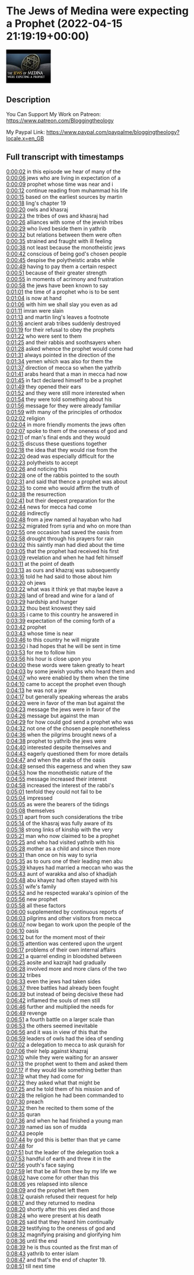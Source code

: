 # The Jews of Medina were expecting a Prophet (2022-04-15 21:19:19+00:00)

![alt The Jews of Medina were expecting a Prophet](Z4pm2fSYhCI.jpg "The Jews of Medina were expecting a Prophet")

## Description

You Can Support My Work on Patreon:
https://www.patreon.com/Bloggingtheology

My Paypal Link: 
https://www.paypal.com/paypalme/bloggingtheology?locale.x=en_GB



## Full transcript with timestamps

[0:00:02](https://youtu.be/Z4pm2fSYhCI?t=2) in this episode we hear of many of the  
[0:00:06](https://youtu.be/Z4pm2fSYhCI?t=6) jews who are living in expectation of a  
[0:00:09](https://youtu.be/Z4pm2fSYhCI?t=9) prophet whose time was near and i  
[0:00:12](https://youtu.be/Z4pm2fSYhCI?t=12) continue reading from muhammad his life  
[0:00:15](https://youtu.be/Z4pm2fSYhCI?t=15) based on the earliest sources by martin  
[0:00:18](https://youtu.be/Z4pm2fSYhCI?t=18) ling's chapter 19  
[0:00:20](https://youtu.be/Z4pm2fSYhCI?t=20) owls and khasraj  
[0:00:23](https://youtu.be/Z4pm2fSYhCI?t=23) the tribes of ows and khasraj had  
[0:00:26](https://youtu.be/Z4pm2fSYhCI?t=26) alliances with some of the jewish tribes  
[0:00:29](https://youtu.be/Z4pm2fSYhCI?t=29) who lived beside them in yathrib  
[0:00:32](https://youtu.be/Z4pm2fSYhCI?t=32) but relations between them were often  
[0:00:35](https://youtu.be/Z4pm2fSYhCI?t=35) strained and fraught with ill feeling  
[0:00:38](https://youtu.be/Z4pm2fSYhCI?t=38) not least because the monotheistic jews  
[0:00:42](https://youtu.be/Z4pm2fSYhCI?t=42) conscious of being god's chosen people  
[0:00:45](https://youtu.be/Z4pm2fSYhCI?t=45) despise the polytheistic arabs while  
[0:00:49](https://youtu.be/Z4pm2fSYhCI?t=49) having to pay them a certain respect  
[0:00:51](https://youtu.be/Z4pm2fSYhCI?t=51) because of their greater strength  
[0:00:55](https://youtu.be/Z4pm2fSYhCI?t=55) in moments of acrimony and frustration  
[0:00:58](https://youtu.be/Z4pm2fSYhCI?t=58) the jews have been known to say  
[0:01:01](https://youtu.be/Z4pm2fSYhCI?t=61) the time of a prophet who is to be sent  
[0:01:04](https://youtu.be/Z4pm2fSYhCI?t=64) is now at hand  
[0:01:06](https://youtu.be/Z4pm2fSYhCI?t=66) with him we shall slay you even as ad  
[0:01:11](https://youtu.be/Z4pm2fSYhCI?t=71) imran were slain  
[0:01:13](https://youtu.be/Z4pm2fSYhCI?t=73) and martin ling's leaves a footnote  
[0:01:16](https://youtu.be/Z4pm2fSYhCI?t=76) ancient arab tribes suddenly destroyed  
[0:01:19](https://youtu.be/Z4pm2fSYhCI?t=79) for their refusal to obey the prophets  
[0:01:22](https://youtu.be/Z4pm2fSYhCI?t=82) who were sent to them  
[0:01:25](https://youtu.be/Z4pm2fSYhCI?t=85) and their rabbis and soothsayers when  
[0:01:28](https://youtu.be/Z4pm2fSYhCI?t=88) asked whence the prophet would come had  
[0:01:31](https://youtu.be/Z4pm2fSYhCI?t=91) always pointed in the direction of the  
[0:01:34](https://youtu.be/Z4pm2fSYhCI?t=94) yemen which was also for them the  
[0:01:37](https://youtu.be/Z4pm2fSYhCI?t=97) direction of mecca so when the yathrib  
[0:01:41](https://youtu.be/Z4pm2fSYhCI?t=101) arabs heard that a man in mecca had now  
[0:01:45](https://youtu.be/Z4pm2fSYhCI?t=105) in fact declared himself to be a prophet  
[0:01:49](https://youtu.be/Z4pm2fSYhCI?t=109) they opened their ears  
[0:01:52](https://youtu.be/Z4pm2fSYhCI?t=112) and they were still more interested when  
[0:01:54](https://youtu.be/Z4pm2fSYhCI?t=114) they were told something about his  
[0:01:56](https://youtu.be/Z4pm2fSYhCI?t=116) message for they were already familiar  
[0:01:59](https://youtu.be/Z4pm2fSYhCI?t=119) with many of the principles of orthodox  
[0:02:02](https://youtu.be/Z4pm2fSYhCI?t=122) religion  
[0:02:04](https://youtu.be/Z4pm2fSYhCI?t=124) in more friendly moments the jews often  
[0:02:07](https://youtu.be/Z4pm2fSYhCI?t=127) spoke to them of the oneness of god and  
[0:02:11](https://youtu.be/Z4pm2fSYhCI?t=131) of man's final ends and they would  
[0:02:15](https://youtu.be/Z4pm2fSYhCI?t=135) discuss these questions together  
[0:02:18](https://youtu.be/Z4pm2fSYhCI?t=138) the idea that they would rise from the  
[0:02:20](https://youtu.be/Z4pm2fSYhCI?t=140) dead was especially difficult for the  
[0:02:23](https://youtu.be/Z4pm2fSYhCI?t=143) polytheists to accept  
[0:02:26](https://youtu.be/Z4pm2fSYhCI?t=146) and noticing this  
[0:02:28](https://youtu.be/Z4pm2fSYhCI?t=148) one of the rabbis pointed to the south  
[0:02:31](https://youtu.be/Z4pm2fSYhCI?t=151) and said that thence a prophet was about  
[0:02:35](https://youtu.be/Z4pm2fSYhCI?t=155) to come who would affirm the truth of  
[0:02:38](https://youtu.be/Z4pm2fSYhCI?t=158) the resurrection  
[0:02:41](https://youtu.be/Z4pm2fSYhCI?t=161) but their deepest preparation for the  
[0:02:44](https://youtu.be/Z4pm2fSYhCI?t=164) news for mecca had come  
[0:02:46](https://youtu.be/Z4pm2fSYhCI?t=166) indirectly  
[0:02:48](https://youtu.be/Z4pm2fSYhCI?t=168) from a jew named al hayaban who had  
[0:02:52](https://youtu.be/Z4pm2fSYhCI?t=172) migrated from syria and who on more than  
[0:02:55](https://youtu.be/Z4pm2fSYhCI?t=175) one occasion had saved the oasis from  
[0:02:58](https://youtu.be/Z4pm2fSYhCI?t=178) drought through his prayers for rain  
[0:03:02](https://youtu.be/Z4pm2fSYhCI?t=182) this saintly man had died about the time  
[0:03:05](https://youtu.be/Z4pm2fSYhCI?t=185) that the prophet had received his first  
[0:03:09](https://youtu.be/Z4pm2fSYhCI?t=189) revelation and when he had felt himself  
[0:03:11](https://youtu.be/Z4pm2fSYhCI?t=191) at the point of death  
[0:03:13](https://youtu.be/Z4pm2fSYhCI?t=193) as ours and khazraj was subsequently  
[0:03:16](https://youtu.be/Z4pm2fSYhCI?t=196) told he had said to those about him  
[0:03:20](https://youtu.be/Z4pm2fSYhCI?t=200) oh jews  
[0:03:22](https://youtu.be/Z4pm2fSYhCI?t=202) what was it think ye that maybe leave a  
[0:03:26](https://youtu.be/Z4pm2fSYhCI?t=206) land of bread and wine for a land of  
[0:03:29](https://youtu.be/Z4pm2fSYhCI?t=209) hardship and hunger  
[0:03:32](https://youtu.be/Z4pm2fSYhCI?t=212) thou best knowest they said  
[0:03:35](https://youtu.be/Z4pm2fSYhCI?t=215) i came to this country he answered in  
[0:03:39](https://youtu.be/Z4pm2fSYhCI?t=219) expectation of the coming forth of a  
[0:03:42](https://youtu.be/Z4pm2fSYhCI?t=222) prophet  
[0:03:43](https://youtu.be/Z4pm2fSYhCI?t=223) whose time is near  
[0:03:46](https://youtu.be/Z4pm2fSYhCI?t=226) to this country he will migrate  
[0:03:50](https://youtu.be/Z4pm2fSYhCI?t=230) i had hopes that he will be sent in time  
[0:03:53](https://youtu.be/Z4pm2fSYhCI?t=233) for me to follow him  
[0:03:56](https://youtu.be/Z4pm2fSYhCI?t=236) his hour is close upon you  
[0:04:00](https://youtu.be/Z4pm2fSYhCI?t=240) these words were taken greatly to heart  
[0:04:03](https://youtu.be/Z4pm2fSYhCI?t=243) by some jewish youths who heard them and  
[0:04:07](https://youtu.be/Z4pm2fSYhCI?t=247) who were enabled by them when the time  
[0:04:10](https://youtu.be/Z4pm2fSYhCI?t=250) came to accept the prophet even though  
[0:04:13](https://youtu.be/Z4pm2fSYhCI?t=253) he was not a jew  
[0:04:17](https://youtu.be/Z4pm2fSYhCI?t=257) but generally speaking whereas the arabs  
[0:04:20](https://youtu.be/Z4pm2fSYhCI?t=260) were in favor of the man but against the  
[0:04:23](https://youtu.be/Z4pm2fSYhCI?t=263) message the jews were in favor of the  
[0:04:26](https://youtu.be/Z4pm2fSYhCI?t=266) message but against the man  
[0:04:29](https://youtu.be/Z4pm2fSYhCI?t=269) for how could god send a prophet who was  
[0:04:32](https://youtu.be/Z4pm2fSYhCI?t=272) not one of the chosen people nonetheless  
[0:04:36](https://youtu.be/Z4pm2fSYhCI?t=276) when the pilgrims brought news of a  
[0:04:38](https://youtu.be/Z4pm2fSYhCI?t=278) prophet to yathrib the jews were  
[0:04:40](https://youtu.be/Z4pm2fSYhCI?t=280) interested despite themselves and  
[0:04:43](https://youtu.be/Z4pm2fSYhCI?t=283) eagerly questioned them for more details  
[0:04:47](https://youtu.be/Z4pm2fSYhCI?t=287) and when the arabs of the oasis  
[0:04:49](https://youtu.be/Z4pm2fSYhCI?t=289) sensed this eagerness and when they saw  
[0:04:53](https://youtu.be/Z4pm2fSYhCI?t=293) how the monotheistic nature of the  
[0:04:55](https://youtu.be/Z4pm2fSYhCI?t=295) message increased their interest  
[0:04:58](https://youtu.be/Z4pm2fSYhCI?t=298) increased the interest of the rabbi's  
[0:05:01](https://youtu.be/Z4pm2fSYhCI?t=301) tenfold they could not fail to be  
[0:05:04](https://youtu.be/Z4pm2fSYhCI?t=304) impressed  
[0:05:05](https://youtu.be/Z4pm2fSYhCI?t=305) as were the bearers of the tidings  
[0:05:08](https://youtu.be/Z4pm2fSYhCI?t=308) themselves  
[0:05:11](https://youtu.be/Z4pm2fSYhCI?t=311) apart from such considerations the tribe  
[0:05:14](https://youtu.be/Z4pm2fSYhCI?t=314) of the khasraj was fully aware of its  
[0:05:18](https://youtu.be/Z4pm2fSYhCI?t=318) strong links of kinship with the very  
[0:05:21](https://youtu.be/Z4pm2fSYhCI?t=321) man who now claimed to be a prophet  
[0:05:25](https://youtu.be/Z4pm2fSYhCI?t=325) and who had visited yathrib with his  
[0:05:28](https://youtu.be/Z4pm2fSYhCI?t=328) mother as a child and since then more  
[0:05:31](https://youtu.be/Z4pm2fSYhCI?t=331) than once on his way to syria  
[0:05:35](https://youtu.be/Z4pm2fSYhCI?t=335) as to ours one of their leading men abu  
[0:05:39](https://youtu.be/Z4pm2fSYhCI?t=339) khayes had married a meccan who was the  
[0:05:43](https://youtu.be/Z4pm2fSYhCI?t=343) aunt of warakka and also of khadijah  
[0:05:48](https://youtu.be/Z4pm2fSYhCI?t=348) abu khayez had often stayed with his  
[0:05:51](https://youtu.be/Z4pm2fSYhCI?t=351) wife's family  
[0:05:52](https://youtu.be/Z4pm2fSYhCI?t=352) and he respected waraka's opinion of the  
[0:05:56](https://youtu.be/Z4pm2fSYhCI?t=356) new prophet  
[0:05:58](https://youtu.be/Z4pm2fSYhCI?t=358) all these factors  
[0:06:00](https://youtu.be/Z4pm2fSYhCI?t=360) supplemented by continuous reports of  
[0:06:03](https://youtu.be/Z4pm2fSYhCI?t=363) pilgrims and other visitors from mecca  
[0:06:07](https://youtu.be/Z4pm2fSYhCI?t=367) now began to work upon the people of the  
[0:06:10](https://youtu.be/Z4pm2fSYhCI?t=370) oasis  
[0:06:12](https://youtu.be/Z4pm2fSYhCI?t=372) but for the moment most of their  
[0:06:15](https://youtu.be/Z4pm2fSYhCI?t=375) attention was centered upon the urgent  
[0:06:17](https://youtu.be/Z4pm2fSYhCI?t=377) problems of their own internal affairs  
[0:06:21](https://youtu.be/Z4pm2fSYhCI?t=381) a quarrel ending in bloodshed between  
[0:06:25](https://youtu.be/Z4pm2fSYhCI?t=385) aosite and kazrajit had gradually  
[0:06:28](https://youtu.be/Z4pm2fSYhCI?t=388) involved more and more clans of the two  
[0:06:32](https://youtu.be/Z4pm2fSYhCI?t=392) tribes  
[0:06:33](https://youtu.be/Z4pm2fSYhCI?t=393) even the jews had taken sides  
[0:06:37](https://youtu.be/Z4pm2fSYhCI?t=397) three battles had already been fought  
[0:06:39](https://youtu.be/Z4pm2fSYhCI?t=399) but instead of being decisive these had  
[0:06:42](https://youtu.be/Z4pm2fSYhCI?t=402) inflamed the souls of men still  
[0:06:46](https://youtu.be/Z4pm2fSYhCI?t=406) further and multiplied the needs for  
[0:06:49](https://youtu.be/Z4pm2fSYhCI?t=409) revenge  
[0:06:51](https://youtu.be/Z4pm2fSYhCI?t=411) a fourth battle on a larger scale than  
[0:06:53](https://youtu.be/Z4pm2fSYhCI?t=413) the others seemed inevitable  
[0:06:56](https://youtu.be/Z4pm2fSYhCI?t=416) and it was in view of this that the  
[0:06:59](https://youtu.be/Z4pm2fSYhCI?t=419) leaders of owls had the idea of sending  
[0:07:02](https://youtu.be/Z4pm2fSYhCI?t=422) a delegation to mecca to ask quraish for  
[0:07:06](https://youtu.be/Z4pm2fSYhCI?t=426) their help against khazraj  
[0:07:10](https://youtu.be/Z4pm2fSYhCI?t=430) while they were waiting for an answer  
[0:07:13](https://youtu.be/Z4pm2fSYhCI?t=433) the prophet went to them and asked them  
[0:07:17](https://youtu.be/Z4pm2fSYhCI?t=437) if they would like something better than  
[0:07:19](https://youtu.be/Z4pm2fSYhCI?t=439) what they had come for  
[0:07:22](https://youtu.be/Z4pm2fSYhCI?t=442) they asked what that might be  
[0:07:25](https://youtu.be/Z4pm2fSYhCI?t=445) and he told them of his mission and of  
[0:07:28](https://youtu.be/Z4pm2fSYhCI?t=448) the religion he had been commanded to  
[0:07:30](https://youtu.be/Z4pm2fSYhCI?t=450) preach  
[0:07:32](https://youtu.be/Z4pm2fSYhCI?t=452) then he recited to them some of the  
[0:07:35](https://youtu.be/Z4pm2fSYhCI?t=455) quran  
[0:07:36](https://youtu.be/Z4pm2fSYhCI?t=456) and when he had finished a young man  
[0:07:39](https://youtu.be/Z4pm2fSYhCI?t=459) named ias son of mudda  
[0:07:43](https://youtu.be/Z4pm2fSYhCI?t=463) people  
[0:07:44](https://youtu.be/Z4pm2fSYhCI?t=464) by god this is better than that ye came  
[0:07:48](https://youtu.be/Z4pm2fSYhCI?t=468) for  
[0:07:51](https://youtu.be/Z4pm2fSYhCI?t=471) but the leader of the delegation took a  
[0:07:53](https://youtu.be/Z4pm2fSYhCI?t=473) handful of earth and threw it in the  
[0:07:56](https://youtu.be/Z4pm2fSYhCI?t=476) youth's face saying  
[0:07:59](https://youtu.be/Z4pm2fSYhCI?t=479) let that be all from thee by my life we  
[0:08:02](https://youtu.be/Z4pm2fSYhCI?t=482) have come for other than this  
[0:08:06](https://youtu.be/Z4pm2fSYhCI?t=486) yes relapsed into silence  
[0:08:09](https://youtu.be/Z4pm2fSYhCI?t=489) and the prophet left them  
[0:08:12](https://youtu.be/Z4pm2fSYhCI?t=492) quraish refused their request for help  
[0:08:17](https://youtu.be/Z4pm2fSYhCI?t=497) and they returned to medina  
[0:08:20](https://youtu.be/Z4pm2fSYhCI?t=500) shortly after this yes died and those  
[0:08:24](https://youtu.be/Z4pm2fSYhCI?t=504) who were present at his death  
[0:08:26](https://youtu.be/Z4pm2fSYhCI?t=506) said that they heard him continually  
[0:08:29](https://youtu.be/Z4pm2fSYhCI?t=509) testifying to the oneness of god and  
[0:08:32](https://youtu.be/Z4pm2fSYhCI?t=512) magnifying praising and glorifying him  
[0:08:36](https://youtu.be/Z4pm2fSYhCI?t=516) until the end  
[0:08:39](https://youtu.be/Z4pm2fSYhCI?t=519) he is thus counted as the first man of  
[0:08:43](https://youtu.be/Z4pm2fSYhCI?t=523) yathrib to enter islam  
[0:08:47](https://youtu.be/Z4pm2fSYhCI?t=527) and that's the end of chapter 19.  
[0:08:51](https://youtu.be/Z4pm2fSYhCI?t=531) till next time  
